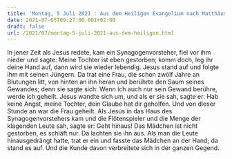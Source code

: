```yaml
---
title: 'Montag, 5 Juli 2021 : Aus dem Heiligen Evangelium nach Matthäus - Mt 9,18-26.'
date: 2021-07-05T09:27:00.001+02:00
draft: false
url: /2021/07/montag-5-juli-2021-aus-dem-heiligen.html
---
```


In jener Zeit als Jesus redete, kam ein Synagogenvorsteher, fiel vor ihm nieder und sagte: Meine Tochter ist eben gestorben; komm doch, leg ihr deine Hand auf, dann wird sie wieder lebendig. Jesus stand auf und folgte ihm mit seinen Jüngern. Da trat eine Frau, die schon zwölf Jahre an Blutungen litt, von hinten an ihn heran und berührte den Saum seines Gewandes; denn sie sagte sich: Wenn ich auch nur sein Gewand berühre, werde ich geheilt. Jesus wandte sich um, und als er sie sah, sagte er: Hab keine Angst, meine Tochter, dein Glaube hat dir geholfen. Und von dieser Stunde an war die Frau geheilt. Als Jesus in das Haus des Synagogenvorstehers kam und die Flötenspieler und die Menge der klagenden Leute sah, sagte er: Geht hinaus! Das Mädchen ist nicht gestorben, es schläft nur. Da lachten sie ihn aus. Als man die Leute hinausgedrängt hatte, trat er ein und fasste das Mädchen an der Hand; da stand es auf. Und die Kunde davon verbreitete sich in der ganzen Gegend.